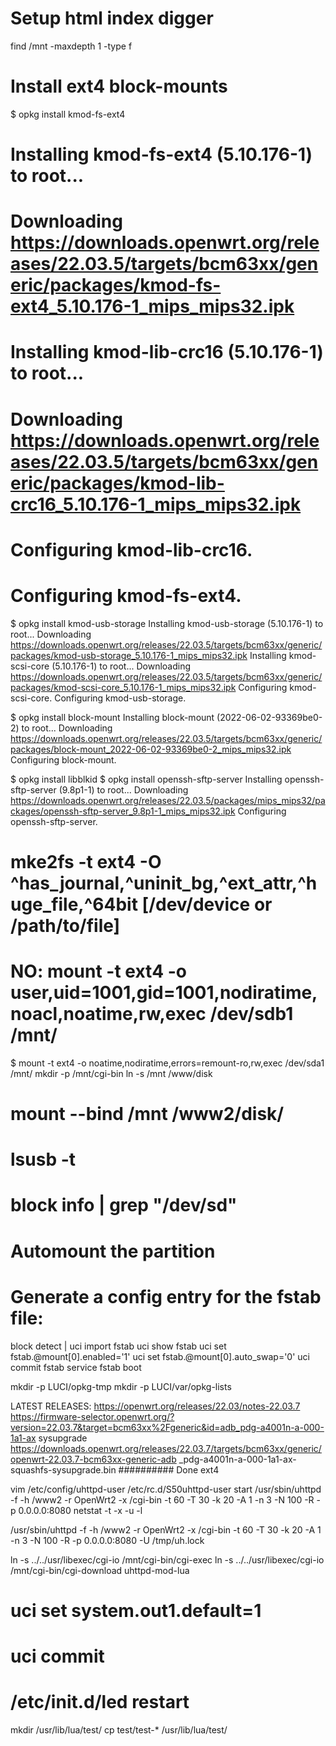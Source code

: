 # Setup html index digger
find /mnt -maxdepth 1 -type f


# Install ext4 block-mounts
$ opkg install kmod-fs-ext4
# Installing kmod-fs-ext4 (5.10.176-1) to root...
# Downloading https://downloads.openwrt.org/releases/22.03.5/targets/bcm63xx/generic/packages/kmod-fs-ext4_5.10.176-1_mips_mips32.ipk
# Installing kmod-lib-crc16 (5.10.176-1) to root...
# Downloading https://downloads.openwrt.org/releases/22.03.5/targets/bcm63xx/generic/packages/kmod-lib-crc16_5.10.176-1_mips_mips32.ipk
# Configuring kmod-lib-crc16.
# Configuring kmod-fs-ext4.

$ opkg install kmod-usb-storage
Installing kmod-usb-storage (5.10.176-1) to root...
Downloading https://downloads.openwrt.org/releases/22.03.5/targets/bcm63xx/generic/packages/kmod-usb-storage_5.10.176-1_mips_mips32.ipk
Installing kmod-scsi-core (5.10.176-1) to root...
Downloading https://downloads.openwrt.org/releases/22.03.5/targets/bcm63xx/generic/packages/kmod-scsi-core_5.10.176-1_mips_mips32.ipk
Configuring kmod-scsi-core.
Configuring kmod-usb-storage.

$ opkg install block-mount
Installing block-mount (2022-06-02-93369be0-2) to root...
Downloading https://downloads.openwrt.org/releases/22.03.5/targets/bcm63xx/generic/packages/block-mount_2022-06-02-93369be0-2_mips_mips32.ipk
Configuring block-mount.

$ opkg install libblkid
$ opkg install openssh-sftp-server
Installing openssh-sftp-server (9.8p1-1) to root...
Downloading https://downloads.openwrt.org/releases/22.03.5/packages/mips_mips32/packages/openssh-sftp-server_9.8p1-1_mips_mips32.ipk
Configuring openssh-sftp-server.

# mke2fs -t ext4 -O ^has_journal,^uninit_bg,^ext_attr,^huge_file,^64bit [/dev/device or /path/to/file]
# NO: mount -t ext4 -o user,uid=1001,gid=1001,nodiratime,noacl,noatime,rw,exec /dev/sdb1 /mnt/

$ mount -t ext4 -o noatime,nodiratime,errors=remount-ro,rw,exec /dev/sda1 /mnt/
mkdir -p /mnt/cgi-bin
ln -s /mnt /www/disk

# mount --bind /mnt /www2/disk/
# lsusb -t
# block info | grep "/dev/sd"
# Automount the partition
# Generate a config entry for the fstab file:
block detect | uci import fstab
uci show fstab
uci set fstab.@mount[0].enabled='1'
uci set fstab.@mount[0].auto_swap='0'
uci commit fstab
service fstab boot

mkdir -p LUCI/opkg-tmp
mkdir -p LUCI/var/opkg-lists

LATEST RELEASES: https://openwrt.org/releases/22.03/notes-22.03.7
https://firmware-selector.openwrt.org/?version=22.03.7&target=bcm63xx%2Fgeneric&id=adb_pdg-a4001n-a-000-1a1-ax
sysupgrade https://downloads.openwrt.org/releases/22.03.7/targets/bcm63xx/generic/openwrt-22.03.7-bcm63xx-generic-adb
_pdg-a4001n-a-000-1a1-ax-squashfs-sysupgrade.bin
########## Done ext4

vim /etc/config/uhttpd-user 
/etc/rc.d/S50uhttpd-user start
/usr/sbin/uhttpd -f -h /www2 -r OpenWrt2 -x /cgi-bin -t 60 -T 30 -k 20 -A 1 -n 3 -N 100 -R -p 0.0.0.0:8080
netstat -t -x -u -l

/usr/sbin/uhttpd -f -h /www2 -r OpenWrt2 -x /cgi-bin -t 60 -T 30 -k 20 -A 1 -n 3 -N 100 -R -p 0.0.0.0:8080 -U /tmp/uh.lock

ln -s ../../usr/libexec/cgi-io /mnt/cgi-bin/cgi-exec
ln -s ../../usr/libexec/cgi-io /mnt/cgi-bin/cgi-download
uhttpd-mod-lua

# uci set system.out1.default=1      
# uci commit
# /etc/init.d/led restart

mkdir /usr/lib/lua/test/
cp test/test-* /usr/lib/lua/test/
